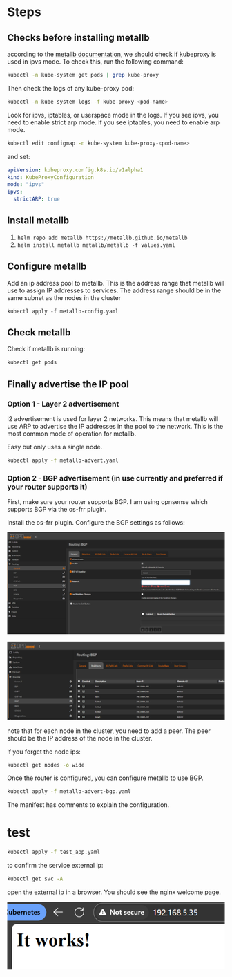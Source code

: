 # Steps

## Checks before installing metallb
according to the [metallb documentation](https://metallb.universe.tf/installation/), we should check if kubeproxy is used in ipvs mode. To check this, run the following command:
```bash
kubectl -n kube-system get pods | grep kube-proxy
```
Then check the logs of any kube-proxy pod:
```bash
kubectl -n kube-system logs -f kube-proxy-<pod-name>
```


Look for ipvs, iptables, or userspace mode in the logs. If you see ipvs, you need to enable strict arp mode. If you see iptables, you need to enable arp mode. 

```bash
kubectl edit configmap -n kube-system kube-proxy-<pod-name>
```

and set:
```yaml
apiVersion: kubeproxy.config.k8s.io/v1alpha1
kind: KubeProxyConfiguration
mode: "ipvs"
ipvs:
  strictARP: true
```

## Install metallb

1. `helm repo add metallb https://metallb.github.io/metallb`
2. `helm install metallb metallb/metallb -f values.yaml`

## Configure metallb

Add an ip address pool to metallb. This is the address range that metallb will use to assign IP addresses to services. The address range should be in the same subnet as the nodes in the cluster

```shell
kubectl apply -f metallb-config.yaml
```

## Check metallb
Check if metallb is running:
```bash
kubectl get pods
```

## Finally advertise the IP pool


### Option 1  - Layer 2 advertisement
l2 advertisement is used for layer 2 networks. This means that metallb will use ARP to advertise the IP addresses in the pool to the network. This is the most common mode of operation for metallb.

Easy but only uses a single node. 

```bash
kubectl apply -f metallb-advert.yaml
```


### Option 2 - BGP advertisement (in use currently and preferred if your router supports it)

First, make sure your router supports BGP. I am using opnsense which supports BGP via the os-frr plugin.

Install the os-frr plugin. Configure the BGP settings as follows:


![bgp_opnsense_1.png](./assets/bgp_opnsense_1.png)


![bgp_opnsense_2.png](./assets/bgp_opnsense_2.png)

note that for each node in the cluster, you need to add a peer. The peer should be the IP address of the node in the cluster. 

if you forget the node ips:
```bash
kubectl get nodes -o wide
```


Once the router is configured, you can configure metallb to use BGP. 

```bash
kubectl apply -f metallb-advert-bgp.yaml
```

The manifest has comments to explain the configuration.


# test

```bash
kubectl apply -f test_app.yaml
```

to confirm the service external ip:
```bash
kubectl get svc -A
```

open the external ip in a browser. You should see the nginx welcome page. 

![bgp_opnsense_2.png](./assets/bgp_opnsense_test.png)
